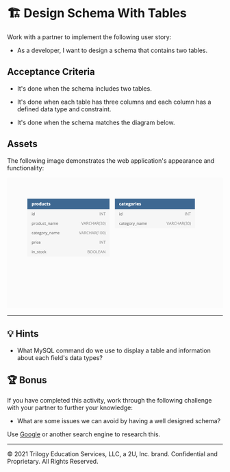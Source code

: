 # 🏗️ Design Schema With Tables

Work with a partner to implement the following user story:

* As a developer, I want to design a schema that contains two tables. 

## Acceptance Criteria

* It's done when the schema includes two tables.

* It's done when each table has three columns and each column has a defined data type and constraint.

* It's done when the schema matches the diagram below.

## Assets

The following image demonstrates the web application's appearance and functionality:

![Schema diagram](./assets/image_1.png)

---

## 💡 Hints

* What MySQL command do we use to display a table and information about each field's data types? 

## 🏆 Bonus

If you have completed this activity, work through the following challenge with your partner to further your knowledge:

* What are some issues we can avoid by having a well designed schema?

Use [Google](https://www.google.com) or another search engine to research this.

---
© 2021 Trilogy Education Services, LLC, a 2U, Inc. brand. Confidential and Proprietary. All Rights Reserved.
